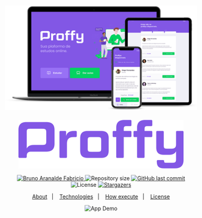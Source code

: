 <h1 align="center">
    <img alt="NextLevelWeek_Proffy" title="Proffy Project" src=".github/proffy.png"/>
</h1>

<p align="center">
  <img alt="Proffy" src="./.github/logo.png"/>
</p>

<p align="center">	
   <a href="https://www.linkedin.com/in/bruno-fabricio-87204b78/">
      <img alt="Bruno Aranalde Fabricio" src="https://img.shields.io/badge/-BrunoFabricio-8257E5?style=flat&logo=Linkedin&logoColor=white" />
   </a>
  <img alt="Repository size" src="https://img.shields.io/github/repo-size/Brunoafabricio/NLW-02-Proffy?color=774DD6">

  <a href="https://github.com/brunoafabricio/NLW-02-Proffy/commits/master">
    <img alt="GitHub last commit" src="https://img.shields.io/github/last-commit/brunoafabricio/NLW-02-Proffy?color=774DD6">
  </a> 
  <img alt="License" src="https://img.shields.io/badge/license-MIT-8257E5">
  <a href="https://github.com/brunoafabricio/NLW-02-Proffy/stargazers">
    <img alt="Stargazers" src="https://img.shields.io/github/stars/brunoafabricio/NLW-02-Proffy?color=8257E5&logo=github">
  </a>
</p>

<p align="center">
  <a href="#bookmark-sobre">About</a>&nbsp;&nbsp;&nbsp;|&nbsp;&nbsp;&nbsp;
  <a href="#rocket-tecnologias">Technologies</a>&nbsp;&nbsp;&nbsp;|&nbsp;&nbsp;&nbsp;
  <a href="#boom-como-executar">How execute</a>&nbsp;&nbsp;&nbsp;|&nbsp;&nbsp;&nbsp;
  <a href="#memo-licença">License</a>
</p>

<p align="center">
  <img alt="App Demo" src="https://res.cloudinary.com/brunoafabricio/image/upload/v1597775374/gif/proffy_xqzslx.gif">
</p>

